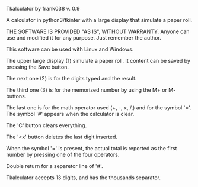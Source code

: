 Tkalculator by frank038
v. 0.9

A calculator in python3/tkinter with a large display that simulate a paper roll.

THE SOFTWARE IS PROVIDED "AS IS", WITHOUT WARRANTY.
Anyone can use and modified it for any purpose.
Just remember the author.

This software can be used with Linux and Windows.

The upper large display (1) simulate a paper roll. It content can be saved by
pressing the Save button.

The next one (2) is for the digits typed and the result.

The third one (3) is for the memorized number by using the M+ or M- buttons.

The last one is for the math operator used (+, -, x, /,) and 
for the symbol '='. The symbol '#' appears when the calculator is clear.

The 'C' button clears everything.

The '<x' button deletes the last digit inserted.

When the symbol '=' is present, the actual total is reported 
as the first number by pressing one of the four operators.

Double return for a separetor line of '#'.

Tkalculator accepts 13 digits, and has the thousands separator.

